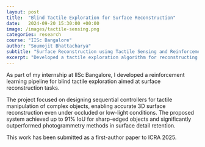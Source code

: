 ```yaml
---
layout: post
title:  "Blind Tactile Exploration for Surface Reconstruction"
date:   2024-09-20 15:30:00 +00:00
image: /images/tactile-sensing.png
categories: research
course: "IISc Bangalore"
author: "Soumojit Bhattacharya"
subtitle: "Surface Reconstruction using Tactile Sensing and Reinforcement Learning"
excerpt: "Developed a tactile exploration algorithm for reconstructing fine surface details of objects using a sequential controller-based approach."
---
```

As part of my internship at IISc Bangalore, I developed a reinforcement learning pipeline for blind tactile exploration aimed at surface reconstruction tasks.  

The project focused on designing sequential controllers for tactile manipulation of complex objects, enabling accurate 3D surface reconstruction even under occluded or low-light conditions. The proposed system achieved up to 91% IoU for sharp-edged objects and significantly outperformed photogrammetry methods in surface detail retention.  

This work has been submitted as a first-author paper to ICRA 2025.  
